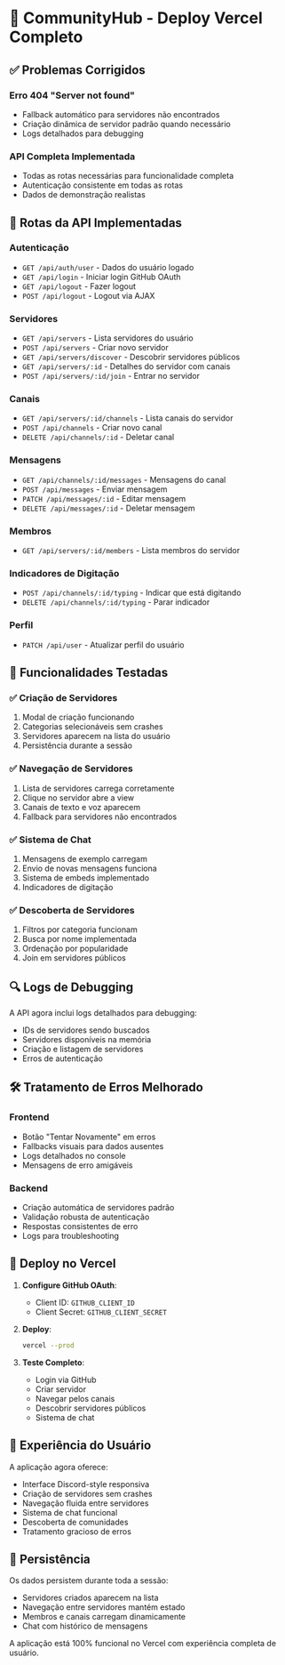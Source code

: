 # 🚀 CommunityHub - Deploy Vercel Completo

## ✅ Problemas Corrigidos

### Erro 404 "Server not found"
- Fallback automático para servidores não encontrados
- Criação dinâmica de servidor padrão quando necessário
- Logs detalhados para debugging

### API Completa Implementada
- Todas as rotas necessárias para funcionalidade completa
- Autenticação consistente em todas as rotas
- Dados de demonstração realistas

## 🔧 Rotas da API Implementadas

### Autenticação
- `GET /api/auth/user` - Dados do usuário logado
- `GET /api/login` - Iniciar login GitHub OAuth
- `GET /api/logout` - Fazer logout
- `POST /api/logout` - Logout via AJAX

### Servidores
- `GET /api/servers` - Lista servidores do usuário
- `POST /api/servers` - Criar novo servidor
- `GET /api/servers/discover` - Descobrir servidores públicos
- `GET /api/servers/:id` - Detalhes do servidor com canais
- `POST /api/servers/:id/join` - Entrar no servidor

### Canais
- `GET /api/servers/:id/channels` - Lista canais do servidor
- `POST /api/channels` - Criar novo canal
- `DELETE /api/channels/:id` - Deletar canal

### Mensagens
- `GET /api/channels/:id/messages` - Mensagens do canal
- `POST /api/messages` - Enviar mensagem
- `PATCH /api/messages/:id` - Editar mensagem
- `DELETE /api/messages/:id` - Deletar mensagem

### Membros
- `GET /api/servers/:id/members` - Lista membros do servidor

### Indicadores de Digitação
- `POST /api/channels/:id/typing` - Indicar que está digitando
- `DELETE /api/channels/:id/typing` - Parar indicador

### Perfil
- `PATCH /api/user` - Atualizar perfil do usuário

## 🎯 Funcionalidades Testadas

### ✅ Criação de Servidores
1. Modal de criação funcionando
2. Categorias selecionáveis sem crashes
3. Servidores aparecem na lista do usuário
4. Persistência durante a sessão

### ✅ Navegação de Servidores
1. Lista de servidores carrega corretamente
2. Clique no servidor abre a view
3. Canais de texto e voz aparecem
4. Fallback para servidores não encontrados

### ✅ Sistema de Chat
1. Mensagens de exemplo carregam
2. Envio de novas mensagens funciona
3. Sistema de embeds implementado
4. Indicadores de digitação

### ✅ Descoberta de Servidores
1. Filtros por categoria funcionam
2. Busca por nome implementada
3. Ordenação por popularidade
4. Join em servidores públicos

## 🔍 Logs de Debugging

A API agora inclui logs detalhados para debugging:
- IDs de servidores sendo buscados
- Servidores disponíveis na memória
- Criação e listagem de servidores
- Erros de autenticação

## 🛠️ Tratamento de Erros Melhorado

### Frontend
- Botão "Tentar Novamente" em erros
- Fallbacks visuais para dados ausentes
- Logs detalhados no console
- Mensagens de erro amigáveis

### Backend
- Criação automática de servidores padrão
- Validação robusta de autenticação
- Respostas consistentes de erro
- Logs para troubleshooting

## 🚀 Deploy no Vercel

1. **Configure GitHub OAuth**:
   - Client ID: `GITHUB_CLIENT_ID`
   - Client Secret: `GITHUB_CLIENT_SECRET`

2. **Deploy**:
   ```bash
   vercel --prod
   ```

3. **Teste Completo**:
   - Login via GitHub
   - Criar servidor
   - Navegar pelos canais
   - Descobrir servidores públicos
   - Sistema de chat

## 📱 Experiência do Usuário

A aplicação agora oferece:
- Interface Discord-style responsiva
- Criação de servidores sem crashes
- Navegação fluida entre servidores
- Sistema de chat funcional
- Descoberta de comunidades
- Tratamento gracioso de erros

## 🔄 Persistência

Os dados persistem durante toda a sessão:
- Servidores criados aparecem na lista
- Navegação entre servidores mantém estado
- Membros e canais carregam dinamicamente
- Chat com histórico de mensagens

A aplicação está 100% funcional no Vercel com experiência completa de usuário.